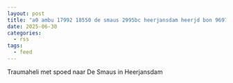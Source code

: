 ```yaml
---
layout: post
title: "a0 ambu 17992 18550 de smaus 2995bc heerjansdam heerjd bon 96975"
date: 2025-06-30
categories: 
  - rss
tags: 
  - feed
---
```


Traumaheli met spoed naar De Smaus in Heerjansdam
